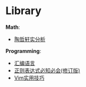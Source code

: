 ﻿# Library

**Math**:
* <a href="https://github.com/ZhouZhaoJi/Library/raw/master/Math/%E9%99%B6%E5%93%B2%E8%BD%A9%E5%AE%9E%E5%88%86%E6%9E%90.pdf" download>陶哲轩实分析</a>

**Programming**:
* <a href="https://github.com/ZhouZhaoJi/Library/raw/master/Programming/%E6%B1%87%E7%BC%96%E8%AF%AD%E8%A8%80.pdf" download>汇编语言</a>
* <a href="https://github.com/ZhouZhaoJi/Library/raw/master/Programming/%E6%AD%A3%E5%88%99%E8%A1%A8%E8%BE%BE%E5%BC%8F%E5%BF%85%E7%9F%A5%E5%BF%85%E4%BC%9A(%E4%BF%AE%E8%AE%A2%E7%89%88).pdf" download>正则表达式必知必会(修订版)</a>
* <a href="https://github.com/ZhouZhaoJi/Library/raw/master/Programming/Vim%E5%AE%9E%E7%94%A8%E6%8A%80%E5%B7%A7.pdf" download>Vim实用技巧</a>